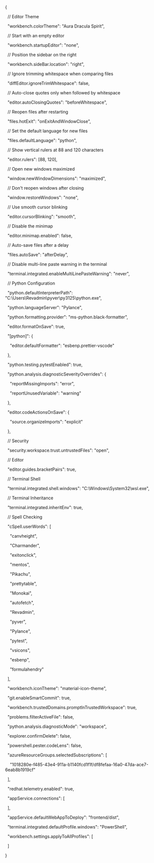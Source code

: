 {

  // Editor Theme

  "workbench.colorTheme": "Aura Dracula Spirit",

  // Start with an empty editor

  "workbench.startupEditor": "none",

  // Position the sidebar on the right

  "workbench.sideBar.location": "right",

  // Ignore trimming whitespace when comparing files

  "diffEditor.ignoreTrimWhitespace": false,

  // Auto-close quotes only when followed by whitespace

  "editor.autoClosingQuotes": "beforeWhitespace",

  // Reopen files after restarting

  "files.hotExit": "onExitAndWindowClose",

  // Set the default language for new files

  "files.defaultLanguage": "python",

  // Show vertical rulers at 88 and 120 characters

  "editor.rulers": [88, 120],

  // Open new windows maximized

  "window.newWindowDimensions": "maximized",

  // Don't reopen windows after closing

  "window.restoreWindows": "none",

  // Use smooth cursor blinking

  "editor.cursorBlinking": "smooth",

  // Disable the minimap

  "editor.minimap.enabled": false,

  // Auto-save files after a delay

  "files.autoSave": "afterDelay",

  // Disable multi-line paste warning in the terminal

  "terminal.integrated.enableMultiLinePasteWarning": "never",

  // Python Configuration

  "python.defaultInterpreterPath": "C:\\Users\\Revadmin\\pyver\\py3125\\python.exe",

  "python.languageServer": "Pylance",

  "python.formatting.provider": "ms-python.black-formatter",

  "editor.formatOnSave": true,

  "[python]": {

    "editor.defaultFormatter": "esbenp.prettier-vscode"

  },

  "python.testing.pytestEnabled": true,

  "python.analysis.diagnosticSeverityOverrides": {

    "reportMissingImports": "error",

    "reportUnusedVariable": "warning"

  },

  "editor.codeActionsOnSave": {

    "source.organizeImports": "explicit"

  },

  // Security

  "security.workspace.trust.untrustedFiles": "open",

  // Editor

  "editor.guides.bracketPairs": true,

  // Terminal Shell

  "terminal.integrated.shell.windows": "C:\\Windows\\System32\\wsl.exe",

  // Terminal Inheritance

  "terminal.integrated.inheritEnv": true,

  // Spell Checking

  "cSpell.userWords": [

    "canvheight",

    "Charmander",

    "exitonclick",

    "mentos",

    "Pikachu",

    "prettytable",

    "Monokai",

    "autofetch",

    "Revadmin",

    "pyver",

    "Pylance",

    "pytest",

    "vsicons",

    "esbenp",

    "formulahendry"

  ],

  "workbench.iconTheme": "material-icon-theme",

  "git.enableSmartCommit": true,

  "workbench.trustedDomains.promptInTrustedWorkspace": true,

  

  "problems.filterActiveFile": false,

  "python.analysis.diagnosticMode": "workspace",

  "explorer.confirmDelete": false,

  "powershell.pester.codeLens": false,

  "azureResourceGroups.selectedSubscriptions": [

    "1018280e-f485-43e4-911a-b1140fcd1f1f/df8fefaa-16a0-47da-ace7-6eab8b1919cf"

  ],

  "redhat.telemetry.enabled": true,

  "appService.connections": [

  ],

  "appService.defaultWebAppToDeploy": "frontend/dist",

  "terminal.integrated.defaultProfile.windows": "PowerShell",

  "workbench.settings.applyToAllProfiles": [

  ]

}